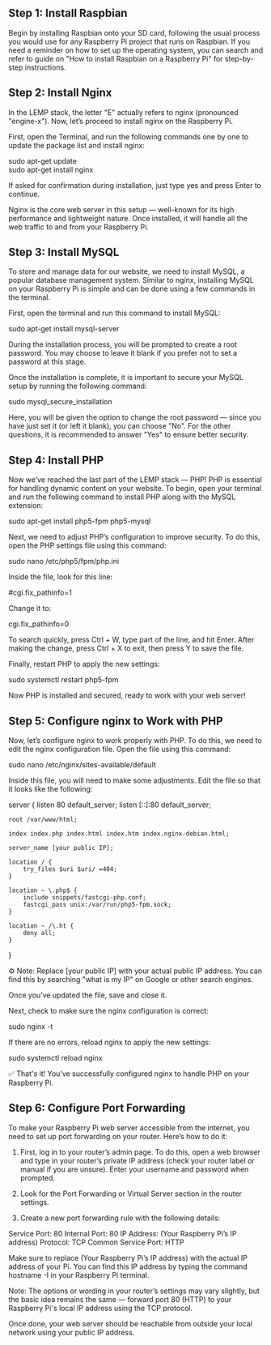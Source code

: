 Step 1: Install Raspbian
-----
Begin by installing Raspbian onto your SD card, following the usual process you would use for any Raspberry Pi project that runs on Raspbian. 
If you need a reminder on how to set up the operating system, you can search and refer to guide on "How to install Raspbian on a Raspberry Pi" for step-by-step instructions.

Step 2: Install Nginx
-----
In the LEMP stack, the letter "E" actually refers to nginx (pronounced "engine-x"). Now, let’s proceed to install nginx on the Raspberry Pi.

First, open the Terminal, and run the following commands one by one to update the package list and install nginx:

sudo apt-get update  
sudo apt-get install nginx  

If asked for confirmation during installation, just type yes and press Enter to continue.

Nginx is the core web server in this setup — well-known for its high performance and lightweight nature. Once installed, it will handle all the web traffic to and from your Raspberry Pi.

Step 3: Install MySQL
-----
To store and manage data for our website, we need to install MySQL, a popular database management system. Similar to nginx, installing MySQL on your Raspberry Pi is simple and can be done using a few commands in the terminal.

First, open the terminal and run this command to install MySQL:

sudo apt-get install mysql-server

During the installation process, you will be prompted to create a root password. You may choose to leave it blank if you prefer not to set a password at this stage.

Once the installation is complete, it is important to secure your MySQL setup by running the following command:

sudo mysql_secure_installation

Here, you will be given the option to change the root password — since you have just set it (or left it blank), you can choose "No". For the other questions, it is recommended to answer "Yes" to ensure better security.

Step 4: Install PHP
-----
Now we’ve reached the last part of the LEMP stack — PHP! PHP is essential for handling dynamic content on your website. To begin, open your terminal and run the following command to install PHP along with the MySQL extension:

sudo apt-get install php5-fpm php5-mysql

Next, we need to adjust PHP’s configuration to improve security. To do this, open the PHP settings file using this command:

sudo nano /etc/php5/fpm/php.ini

Inside the file, look for this line:

   #cgi.fix_pathinfo=1

   Change it to:

   cgi.fix_pathinfo=0

To search quickly, press Ctrl + W, type part of the line, and hit Enter. After making the change, press Ctrl + X to exit, then press Y to save the file.

Finally, restart PHP to apply the new settings:

sudo systemctl restart php5-fpm

Now PHP is installed and secured, ready to work with your web server!

Step 5: Configure nginx to Work with PHP
-----
Now, let’s configure nginx to work properly with PHP. To do this, we need to edit the nginx configuration file. Open the file using this command:

sudo nano /etc/nginx/sites-available/default

Inside this file, you will need to make some adjustments. Edit the file so that it looks like the following:

server {
    listen 80 default_server;
    listen [::]:80 default_server;

    root /var/www/html;

    index index.php index.html index.htm index.nginx-debian.html;

    server_name [your public IP];

    location / {
        try_files $uri $uri/ =404;
    }

    location ~ \.php$ {
        include snippets/fastcgi-php.conf;
        fastcgi_pass unix:/var/run/php5-fpm.sock;
    }

    location ~ /\.ht {
        deny all;
    }
}

⚙️ Note: Replace [your public IP] with your actual public IP address. You can find this by searching "what is my IP" on Google or other search engines.

Once you’ve updated the file, save and close it.

Next, check to make sure the nginx configuration is correct:

sudo nginx -t

If there are no errors, reload nginx to apply the new settings:

sudo systemctl reload nginx

✅ That's it! You’ve successfully configured nginx to handle PHP on your Raspberry Pi.


Step 6: Configure Port Forwarding
-----
To make your Raspberry Pi web server accessible from the internet, you need to set up port forwarding on your router. Here’s how to do it:

1. First, log in to your router’s admin page. To do this, open a web browser and type in your router’s private IP address (check your router label or manual if you are unsure). Enter your username and password when prompted.

2. Look for the Port Forwarding or Virtual Server section in the router settings.

3. Create a new port forwarding rule with the following details:

Service Port: 80
Internal Port: 80
IP Address: (Your Raspberry Pi’s IP address)
Protocol: TCP
Common Service Port: HTTP

Make sure to replace (Your Raspberry Pi’s IP address) with the actual IP address of your Pi. You can find this IP address by typing the command hostname -I in your Raspberry Pi terminal.

Note: The options or wording in your router’s settings may vary slightly, but the basic idea remains the same — forward port 80 (HTTP) to your Raspberry Pi's local IP address using the TCP protocol.

Once done, your web server should be reachable from outside your local network using your public IP address.
